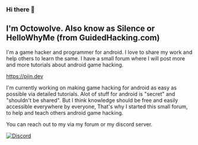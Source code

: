 ### Hi there 👋

## I'm Octowolve. Also know as Silence or HelloWhyMe (from GuidedHacking.com)
I'm a game hacker and programmer for android. I love to share my work and help others to learn the same.
I have a small forum where I will post more and more tutorials about android game hacking.

https://piin.dev

I'm currently working on making game hacking for android as easy as possible via detailed tutorials. Alot of stuff for android is "secret" and "shouldn't be shared".
But I think knowledge should be free and easily accessible everywhere by everyone,
That's why I started this small forum, to help and teach others android game hacking.

You can reach out to my via my forum or my discord server.



[![Discord](https://img.shields.io/discord/720937884814671923?color=%237289DA&logo=discord&logoColor=%23fff&style=for-the-badge)](https://discord.gg/bmRF2ac)

<!--
**Octowolve/Octowolve** is a ✨ _special_ ✨ repository because its `README.md` (this file) appears on your GitHub profile.

Here are some ideas to get you started:

- 🔭 I’m currently working on ...
- 🌱 I’m currently learning ...
- 👯 I’m looking to collaborate on ...
- 🤔 I’m looking for help with ...
- 💬 Ask me about ...
- 📫 How to reach me: ...
- 😄 Pronouns: ...
- ⚡ Fun fact: ...
-->
